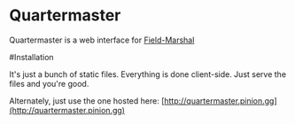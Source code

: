 # Quartermaster

Quartermaster is a web interface for [Field-Marshal](https://github.com/davidbanham/field-marshal)

#Installation

It's just a bunch of static files. Everything is done client-side. Just serve the files and you're good.

Alternately, just use the one hosted here: [http://quartermaster.pinion.gg](http://quartermaster.pinion.gg)
